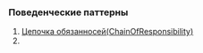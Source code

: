### Поведенческие паттерны

1.  [Цепочка обязанносей(ChainOfResponsibility)](chainOfResponsibility/README.md)
2.
